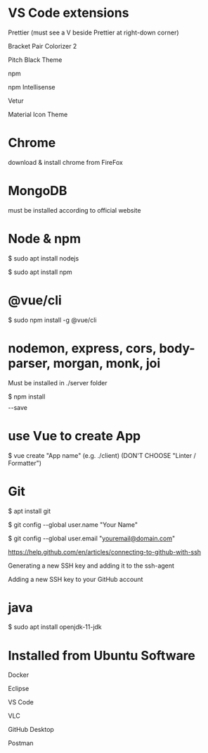 # VS Code extensions

Prettier (must see a V beside Prettier at right-down corner)

Bracket Pair Colorizer 2

Pitch Black Theme

npm

npm Intellisense

Vetur

Material Icon Theme

# Chrome

download & install chrome from FireFox

# MongoDB

must be installed according to official website

# Node & npm

$ sudo apt install nodejs

$ sudo apt install npm

# @vue/cli

$ sudo npm install -g @vue/cli

# nodemon, express, cors, body-parser, morgan, monk, joi

Must be installed in ./server folder

$ npm install $$$$ --save

# use Vue to create App

$ vue create "App name" (e.g. ./client) (DON'T CHOOSE "Linter / Formatter")

# Git

$ apt install git

$ git config --global user.name "Your Name"

$ git config --global user.email "youremail@domain.com"

https://help.github.com/en/articles/connecting-to-github-with-ssh

Generating a new SSH key and adding it to the ssh-agent

Adding a new SSH key to your GitHub account

# java

$ sudo apt install openjdk-11-jdk

# Installed from Ubuntu Software

Docker

Eclipse

VS Code

VLC

GitHub Desktop

Postman


